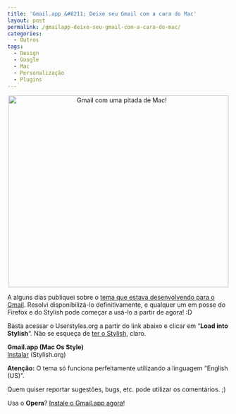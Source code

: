```yaml
---
title: 'Gmail.app &#8211; Deixe seu Gmail com a cara do Mac'
layout: post
permalink: /gmailapp-deixe-seu-gmail-com-a-cara-do-mac/
categories:
  - Outros
tags:
  - Design
  - Google
  - Mac
  - Personalização
  - Plugins
---
```

<p style="text-align: center">
  <a href="http://www.flickr.com/photos/leandrow/1625414294/" class="no_icon"><img src="http://farm3.static.flickr.com/2161/1625414294_439c267079.jpg" alt="Gmail com uma pitada de Mac!" height="435" width="500" /></a>
</p>

A alguns dias publiquei sobre o [tema que estava desenvolvendo para o Gmail][1]. Resolvi disponibilizá-lo definitivamente, e qualquer um em posse do Firefox e do Stylish pode começar a usá-lo a partir de agora! :D

Basta acessar o Userstyles.org a partir do link abaixo e clicar em &#8220;**Load into Stylish**&#8220;. Não se esqueça de [ter o Stylish][2], claro.

<p class="download">
  <strong>Gmail.app (Mac Os Style)</strong><br /> <a href="http://userstyles.org/styles/3845">Instalar</a> (Stylish.org)
</p>

**Atenção:** O tema só funciona perfeitamente utilizando a linguagem &#8220;English (US)&#8221;.

Quem quiser reportar sugestões, bugs, etc. pode utilizar os comentários. ;)

<span class="atualizado">Usa o <strong>Opera</strong>? <a href="http://leandroalonso.com/h3/gmailapp-the-opera-version/">Instale o Gmail.app agora</a>!</span>

 [1]: http://leandroalonso.com/h3/gmail-mac-os-theme/
 [2]: https://addons.mozilla.org/firefox/addon/2108

